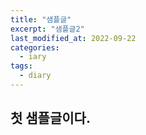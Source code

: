 ```yaml
---
title: "샘플글"
excerpt: "샘플글2"
last_modified_at: 2022-09-22
categories:
  - iary
tags:
  - diary
---
```


## 첫 샘플글이다.
